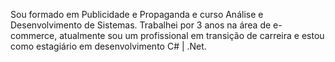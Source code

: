 Sou formado em Publicidade e Propaganda e curso Análise e Desenvolvimento de Sistemas. Trabalhei por 3 anos na área de e-commerce, atualmente sou um profissional em transição de carreira e estou como estagiário em desenvolvimento C# | .Net.
